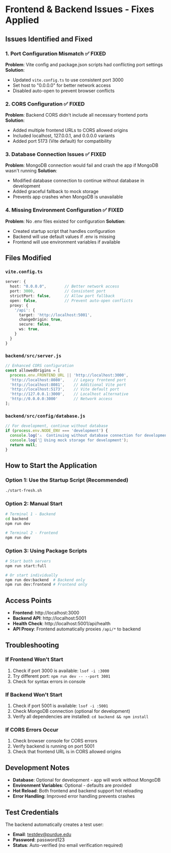 # Frontend & Backend Issues - Fixes Applied

## Issues Identified and Fixed

### 1. **Port Configuration Mismatch** ✅ FIXED
**Problem**: Vite config and package.json scripts had conflicting port settings
**Solution**: 
- Updated `vite.config.ts` to use consistent port 3000
- Set host to "0.0.0.0" for better network access
- Disabled auto-open to prevent browser conflicts

### 2. **CORS Configuration** ✅ FIXED
**Problem**: Backend CORS didn't include all necessary frontend ports
**Solution**: 
- Added multiple frontend URLs to CORS allowed origins
- Included localhost, 127.0.0.1, and 0.0.0.0 variants
- Added port 5173 (Vite default) for compatibility

### 3. **Database Connection Issues** ✅ FIXED
**Problem**: MongoDB connection would fail and crash the app if MongoDB wasn't running
**Solution**: 
- Modified database connection to continue without database in development
- Added graceful fallback to mock storage
- Prevents app crashes when MongoDB is unavailable

### 4. **Missing Environment Configuration** ✅ FIXED
**Problem**: No .env files existed for configuration
**Solution**: 
- Created startup script that handles configuration
- Backend will use default values if .env is missing
- Frontend will use environment variables if available

## Files Modified

### `vite.config.ts`
```typescript
server: {
  host: "0.0.0.0",        // Better network access
  port: 3000,             // Consistent port
  strictPort: false,      // Allow port fallback
  open: false,            // Prevent auto-open conflicts
  proxy: {
    '/api': {
      target: 'http://localhost:5001',
      changeOrigin: true,
      secure: false,
      ws: true,
    }
  }
}
```

### `backend/src/server.js`
```javascript
// Enhanced CORS configuration
const allowedOrigins = [
  process.env.FRONTEND_URL || 'http://localhost:3000',
  'http://localhost:8080',    // Legacy frontend port
  'http://localhost:8081',    // Additional Vite port
  'http://localhost:5173',    // Vite default port
  'http://127.0.0.1:3000',    // Localhost alternative
  'http://0.0.0.0:3000'       // Network access
];
```

### `backend/src/config/database.js`
```javascript
// For development, continue without database
if (process.env.NODE_ENV === 'development') {
  console.log('⚠️  Continuing without database connection for development');
  console.log('📝 Using mock storage for development');
  return null;
}
```

## How to Start the Application

### Option 1: Use the Startup Script (Recommended)
```bash
./start-fresh.sh
```

### Option 2: Manual Start
```bash
# Terminal 1 - Backend
cd backend
npm run dev

# Terminal 2 - Frontend  
npm run dev
```

### Option 3: Using Package Scripts
```bash
# Start both servers
npm run start:full

# Or start individually
npm run dev:backend  # Backend only
npm run dev:frontend # Frontend only
```

## Access Points

- **Frontend**: http://localhost:3000
- **Backend API**: http://localhost:5001
- **Health Check**: http://localhost:5001/api/health
- **API Proxy**: Frontend automatically proxies `/api/*` to backend

## Troubleshooting

### If Frontend Won't Start
1. Check if port 3000 is available: `lsof -i :3000`
2. Try different port: `npm run dev -- --port 3001`
3. Check for syntax errors in console

### If Backend Won't Start
1. Check if port 5001 is available: `lsof -i :5001`
2. Check MongoDB connection (optional for development)
3. Verify all dependencies are installed: `cd backend && npm install`

### If CORS Errors Occur
1. Check browser console for CORS errors
2. Verify backend is running on port 5001
3. Check that frontend URL is in CORS allowed origins

## Development Notes

- **Database**: Optional for development - app will work without MongoDB
- **Environment Variables**: Optional - defaults are provided
- **Hot Reload**: Both frontend and backend support hot reloading
- **Error Handling**: Improved error handling prevents crashes

## Test Credentials

The backend automatically creates a test user:
- **Email**: testdev@purdue.edu
- **Password**: password123
- **Status**: Auto-verified (no email verification required) 